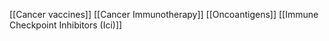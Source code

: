 [[Cancer vaccines]]
[[Cancer Immunotherapy]]
[[Oncoantigens]]
[[Immune Checkpoint Inhibitors (Ici)]]
